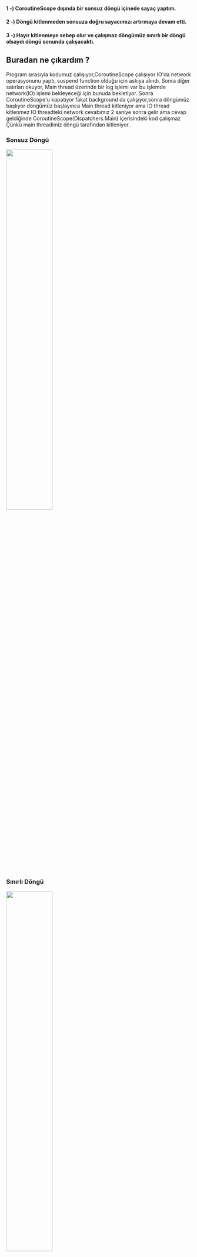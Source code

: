 
#### 1 -) CoroutineScope dışında bir sonsuz döngü içinede sayaç yaptım.
#### 2 -) Döngü kitlenmeden sonsuza doğru sayacımızı artırmaya devam etti.
#### 3 -) Hayır kitlenmeye sebep olur ve çalışmaz döngümüz sınırlı bir döngü olsaydı döngü sonunda çalışacaktı.

## Buradan ne çıkardım ? <br>

Program sırasıyla kodumuz çalışıyor,CoroutineScope çalışıyor IO'da network operasyonunu yaptı,
suspend function olduğu için askıya alındı. Sonra diğer satırları okuyor, Main thread üzerinde 
bir log işlemi var bu işlemde network(IO) işlemi bekleyeceği için bunuda bekletiyor. Sonra 
CoroutineScope'u kapatıyor fakat background da çalışıyor,sonra döngümüz başlıyor döngümüz 
başlayınca Main thread kitleniyor ama IO thread kitlenmez IO threadteki network cevabımız
2 saniye sonra gelir ama cevap geldiğinde CoroutineScope(Dispatchers.Main) içerisindeki 
kod çalışmaz Çünkü main threadimiz döngü tarafından kitleniyor..


### Sonsuz Döngü
<img src="https://user-images.githubusercontent.com/99819569/193056326-5360b129-d5d1-4257-abee-4416d198c50f.png" width="50%" height="50%"/>

### Sınırlı Döngü

<img src="https://user-images.githubusercontent.com/99819569/193056530-d08515d2-c36c-4e4f-9a37-8749e3af035b.png" width="50%" height="50%"/>

### Sınırlı Döngü sonrası Coroutine Çıktısı

<img src="https://user-images.githubusercontent.com/99819569/193056872-604b1970-352e-485a-baee-c9561e1ce3c8.png" width="50%" height="50%"/>
